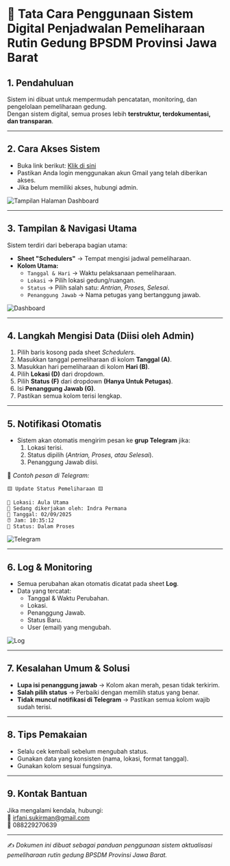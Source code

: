 # 📘 Tata Cara Penggunaan Sistem Digital Penjadwalan Pemeliharaan Rutin Gedung BPSDM Provinsi Jawa Barat

## 1. Pendahuluan
Sistem ini dibuat untuk mempermudah pencatatan, monitoring, dan pengelolaan pemeliharaan gedung.  
Dengan sistem digital, semua proses lebih **terstruktur, terdokumentasi, dan transparan**.

---

## 2. Cara Akses Sistem
- Buka link berikut: [Klik di sini](https://docs.google.com/spreadsheets/d/1mTaTsCgm0ZsHsnfUGBvesglX8JKMryqGN5ObJq5qDZk/edit?hl=id&gid=1996541768#gid=1996541768)  
- Pastikan Anda login menggunakan akun Gmail yang telah diberikan akses.  
- Jika belum memiliki akses, hubungi admin.  

![Tampilan Halaman Dashboard](https://i.postimg.cc/gj6rJQxM/Screenshot-2025-09-08-103118.png)

---

## 3. Tampilan & Navigasi Utama
Sistem terdiri dari beberapa bagian utama:
- **Sheet "Schedulers"** → Tempat mengisi jadwal pemeliharaan.  
- **Kolom Utama:**  
  - `Tanggal & Hari` → Waktu pelaksanaan pemeliharaan.  
  - `Lokasi` → Pilih lokasi gedung/ruangan.  
  - `Status` → Pilih salah satu: *Antrian, Proses, Selesai*.  
  - `Penanggung Jawab` → Nama petugas yang bertanggung jawab.  

![Dashboard](https://i.postimg.cc/s2mHr6dL/Screenshot-2025-09-08-102612.png)

---

## 4. Langkah Mengisi Data (Diisi oleh Admin)
1. Pilih baris kosong pada sheet *Schedulers*.  
2. Masukkan tanggal pemeliharaan di kolom **Tanggal (A)**.
3. Masukkan hari pemeliharaan di kolom **Hari (B)**.   
3. Pilih **Lokasi (D)** dari dropdown.  
4. Pilih **Status (F)** dari dropdown **(Hanya Untuk Petugas)**.  
5. Isi **Penanggung Jawab (G)**.  
6. Pastikan semua kolom terisi lengkap.  

---

## 5. Notifikasi Otomatis
- Sistem akan otomatis mengirim pesan ke **grup Telegram** jika:  
  1. Lokasi terisi.  
  2. Status dipilih (*Antrian, Proses, atau Selesai*).  
  3. Penanggung Jawab diisi.  

📩 *Contoh pesan di Telegram:*  
```
🟨 Update Status Pemeliharaan 🟨

📍 Lokasi: Aula Utama  
👤 Sedang dikerjakan oleh: Indra Permana  
📅 Tanggal: 02/09/2025  
⏰ Jam: 10:35:12  
🔄 Status: Dalam Proses
```

![Telegram](https://i.postimg.cc/1RD2jtn4/Screenshot-2025-09-08-095104.png)

---

## 6. Log & Monitoring
- Semua perubahan akan otomatis dicatat pada sheet **Log**.  
- Data yang tercatat:  
  - Tanggal & Waktu Perubahan.  
  - Lokasi.  
  - Penanggung Jawab.  
  - Status Baru.  
  - User (email) yang mengubah.  

![Log](https://i.postimg.cc/xdM5xn5p/Screenshot-2025-09-08-095338.png)

---

## 7. Kesalahan Umum & Solusi
- **Lupa isi penanggung jawab** → Kolom akan merah, pesan tidak terkirim.  
- **Salah pilih status** → Perbaiki dengan memilih status yang benar.  
- **Tidak muncul notifikasi di Telegram** → Pastikan semua kolom wajib sudah terisi.  

---

## 8. Tips Pemakaian
- Selalu cek kembali sebelum mengubah status.  
- Gunakan data yang konsisten (nama, lokasi, format tanggal).  
- Gunakan kolom sesuai fungsinya.  

---

## 9. Kontak Bantuan
Jika mengalami kendala, hubungi:  
📧 irfani.sukirman@gmail.com   
📱 088229270639  

---

✍️ *Dokumen ini dibuat sebagai panduan penggunaan sistem aktualisasi pemeliharaan rutin gedung BPSDM Provinsi Jawa Barat.*
